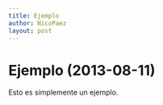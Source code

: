```yaml
---
title: Ejemplo
author: NicoPaez
layout: post
---
```

Ejemplo  (2013-08-11)
===============


Esto es simplemente un ejemplo.

